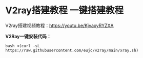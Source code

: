 # V2ray搭建教程 一键搭建教程
V2ray搭建视频教程：https://youtu.be/KjvaxyRYZXA

**V2Ray一键安装代码：**<br>

    bash <(curl -sL https://raw.githubusercontent.com/eujc/v2ray/main/xray.sh)

